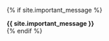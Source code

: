 {% if site.important_message %}
<div class="default-footer">
  <a href="{{ site.baseurl }}/docs/contact.html"></a>
  <strong>{{ site.important_message }}</strong>
</div>
{% endif %}
